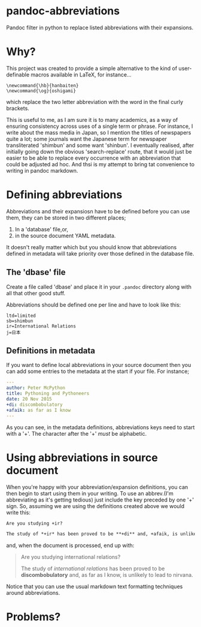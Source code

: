 # pandoc-abbreviations
Pandoc filter in python to replace listed abbreviations with their expansions.

# Why?
This project was created to provide a simple alternative to the kind of user-definable macros available in LaTeX, for instance...

```TeX
\newcommand{\hb}{hanbaiten}
\newcommand{\og}{oshigami}
```

which replace the two letter abbreviation with the word in the final curly brackets.

This is useful to me, as I am sure it is to many academics, as a way of ensuring consistency across uses of a single term or phrase. For instance, I write about the mass media in Japan, so I mention the titles of newspapers quite a lot; some journals want the Japanese term for newspaper transliterated 'shimbun' and some want 'shinbun'. I eventually realised, after initially going down the obvious 'search-replace' route, that it would just be easier to be able to replace every occurrence with an abbreviation that could be adjusted ad hoc. And thsi is my attempt to bring tat convenience to writing in pandoc markdown.

# Defining abbreviations
Abbreviations and their expansiosn have to be defined before you can use them, they can be stored in two different places;

1. In a 'database' file,or,
2. in the source document YAML metadata.

It doesn't really matter which but you should know that abbreviations defined in metadata will take priority over those defined in the database file.

## The 'dbase' file

Create a file called 'dbase' and place it in your `.pandoc` directory along with all that other good stuff.

Abbreviations should be defined one per line and have to look like this:

```
ltd=limited
sb=shimbun
ir=International Relations
j=日本
```

## Definitions in metadata
If you want to define local abbreviations in your source document then you can add some entries to the metadata at the start if your file. For instance;

```yaml
---
author: Peter McPython
title: Pythoning and Pythoneers
date: 20 Nov 2015
+di: discombobulatory
+afaik: as far as I know
---
```

As you can see, in the metadata definitions, abbreviations keys need to start with a '+'. The character after the '+' *must* be alphabetic.

# Using abbreviations in source document
When you're happy with your abbreviation/expansion definitions, you can then begin to start using them in your writing. To use an abbrev.(I'm abbreviating as it's getting tedious) just include the key preceded by one '+' sign. So, assuming we are using the definitions created above we would write this:

```md
Are you studying +ir?

The study of *+ir* has been proved to be **+di** and, +afaik, is unlikely to lead to nirvana.
```

and, when the document is processed, end up with:


>Are you studying international relations?
>
>The study of *international relations* has been proved to be **discombobulatory** and, as far as I know, is unlikely to lead to nirvana.

Notice that you can use the usual markdown text formatting techniques around abbreviations.

# Problems?
